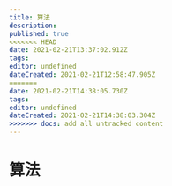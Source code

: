 ```yaml
---
title: 算法
description: 
published: true
<<<<<<< HEAD
date: 2021-02-21T13:37:02.912Z
tags: 
editor: undefined
dateCreated: 2021-02-21T12:58:47.905Z
=======
date: 2021-02-21T14:38:05.730Z
tags: 
editor: undefined
dateCreated: 2021-02-21T14:38:03.304Z
>>>>>>> docs: add all untracked content
---
```


# 算法